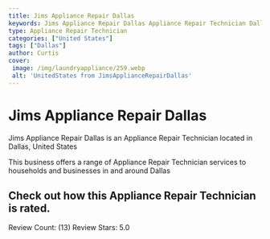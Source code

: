 ```yaml
---
title: Jims Appliance Repair Dallas
keywords: Jims Appliance Repair Dallas Appliance Repair Technician Dallas United States 
type: Appliance Repair Technician 
categories: ["United States"]
tags: ["Dallas"]
author: Curtis
cover:
 image: /img/laundryappliance/259.webp
 alt: 'UnitedStates from JimsApplianceRepairDallas'
---
```


# Jims Appliance Repair Dallas
Jims Appliance Repair Dallas is an Appliance Repair Technician located in Dallas, United States

This business offers a range of Appliance Repair Technician services to households and businesses in and around Dallas

## Check out how this Appliance Repair Technician is rated.
Review Count: (13)
Review Stars: 5.0
